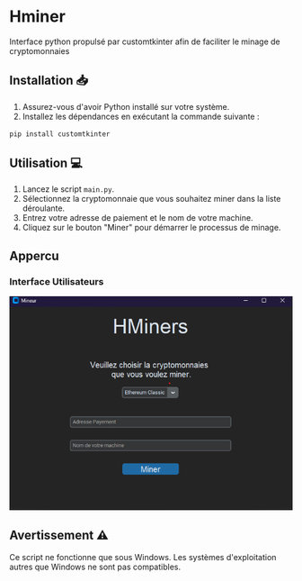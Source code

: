 # Hminer
Interface python propulsé par customtkinter afin de faciliter le minage de cryptomonnaies

## Installation :inbox_tray:

1. Assurez-vous d'avoir Python installé sur votre système.
2. Installez les dépendances en exécutant la commande suivante :


```bash
pip install customtkinter
```
## Utilisation :computer:

1. Lancez le script `main.py`.
2. Sélectionnez la cryptomonnaie que vous souhaitez miner dans la liste déroulante.
3. Entrez votre adresse de paiement et le nom de votre machine.
4. Cliquez sur le bouton "Miner" pour démarrer le processus de minage.
   
## Appercu
### Interface Utilisateurs 

![Capture d'écran de l'interface utilisateur](Assets/Screen1.png)

## Avertissement :warning:

Ce script ne fonctionne que sous Windows. Les systèmes d'exploitation autres que Windows ne sont pas compatibles.

